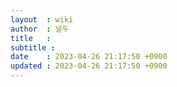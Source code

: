 ```yaml
---
layout  : wiki
author  : 널두
title   : 
subtitle : 
date    : 2023-04-26 21:17:50 +0900
updated : 2023-04-26 21:17:50 +0900
---
```


## 
